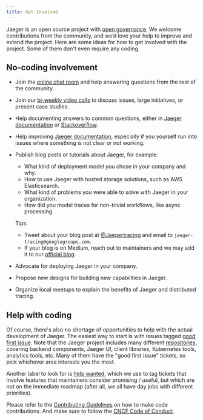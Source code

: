 ```yaml
---
title: Get Involved
---
```


Jaeger is an open source project with [open governance](https://github.com/jaegertracing/jaeger/blob/master/GOVERNANCE.md). We welcome contributions from the community, and we’d love your help to improve and extend the project. Here are some ideas for how to get involved with the project. Some of them don't even require any coding.

## No-coding involvement

* Join the [online chat room](../get-in-touch) and help answering questions from the rest of the community.
* Join our [bi-weekly video calls](../get-in-touch) to discuss issues, large initiatives, or present case studies.
* Help documenting answers to common questions, either in [Jaeger documentation](https://github.com/jaegertracing/documentation) or [Stackoverflow](https://stackoverflow.com/questions/tagged/jaeger).
* Help improving [Jaeger documentation](https://github.com/jaegertracing/documentation), especially if you yourself run into issues where something is not clear or not working.
* Publish blog posts or tutorials about Jaeger, for example:
  * What kind of deployment model you chose in your company and why.
  * How to use Jaeger with hosted storage solutions, such as AWS Elasticsearch.
  * What kind of problems you were able to solve with Jaeger in your organization.
  * How did you model traces for non-trivial workflows, like async processing.

  Tips:

  * Tweet about your blog post at [@Jaegertracing](https://twitter.com/jaegertracing) and email to `jaeger-tracing@googlegroups.com`.
  * If your blog is on Medium, reach out to maintainers and we may add it to our [official blog](https://medium.com/jaegertracing).

* Advocate for deploying Jaeger in your company.
* Propose new designs for building new capabilities in Jaeger.
* Organize local meetups to explain the benefits of Jaeger and distributed tracing.

## Help with coding

Of course, there's also no shortage of opportunities to help with the actual development of Jaeger. The easiest way to start is with issues tagged [good first issue](https://github.com/jaegertracing/jaeger/labels/good%20first%20issue). Note that the Jaeger project includes many different [repositories](https://github.com/jaegertracing/), covering backend components, Jaeger UI, client libraries, Kubernetes tools, analytics tools, etc. Many of them have the "good first issue" tickets, so pick whichever area interests you the most.

Another label to look for is [help wanted](https://github.com/jaegertracing/jaeger/labels/help%20wanted), which we use to tag tickets that involve features that maintainers consider promising / useful, but which are not on the immediate roadmap (after all, we all have day jobs with different priorities).

Please refer to the [Contributing Guidelines](https://github.com/jaegertracing/jaeger/blob/master/CONTRIBUTING_GUIDELINES.md) on how to make code contributions. And make sure to follow the [CNCF Code of Conduct](https://github.com/cncf/foundation/blob/master/code-of-conduct.md).
